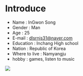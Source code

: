 # Introduce
* Name : InGwon Song
* Gender : Man
* Age : 25
* E-mail : dlsrnjs31@naver.com
* Education : Inchang High school
* Nation : Republic of Korea
* Where to live : Namyangju
* hobby : games, listen to music

![](https://encrypted-tbn0.gstatic.com/images?q=tbn:ANd9GcT1BiBh-0vSsnLWkBbTzQsl9dFS52ZOWSubZ3vhpYgpLxpSCAJCcQ)
